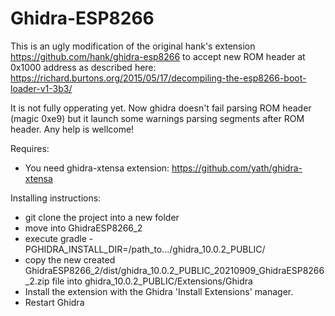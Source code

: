 # Ghidra-ESP8266

This is an ugly modification of the original hank's extension https://github.com/hank/ghidra-esp8266 to accept new ROM header at 0x1000 address as described here: https://richard.burtons.org/2015/05/17/decompiling-the-esp8266-boot-loader-v1-3b3/

It is not fully opperating yet. Now ghidra doesn't fail parsing ROM header (magic 0xe9) but it launch some warnings parsing segments after ROM header. Any help is wellcome!

Requires:

- You need ghidra-xtensa extension: https://github.com/yath/ghidra-xtensa 

Installing instructions:

 - git clone the project into a new folder
 - move into GhidraESP8266_2
 - execute gradle -PGHIDRA_INSTALL_DIR=/path_to.../ghidra_10.0.2_PUBLIC/
 - copy the new created GhidraESP8266_2/dist/ghidra_10.0.2_PUBLIC_20210909_GhidraESP8266_2.zip file into ghidra_10.0.2_PUBLIC/Extensions/Ghidra
 - Install the extension with the Ghidra 'Install Extensions' manager.
 - Restart Ghidra
